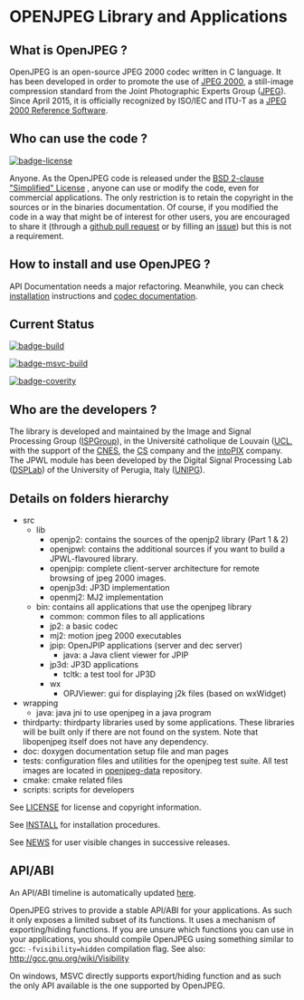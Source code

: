 # OPENJPEG Library and Applications

## What is OpenJPEG ?

OpenJPEG is an open-source JPEG 2000 codec written in C language. It has been developed in order to
promote the use of [JPEG 2000](http://www.jpeg.org/jpeg2000), a still-image compression standard
from the Joint Photographic Experts Group ([JPEG](http://www.jpeg.org)). Since April 2015, it is
officially recognized by ISO/IEC and ITU-T as
a [JPEG 2000 Reference Software](http://www.itu.int/rec/T-REC-T.804-201504-I!Amd2).

## Who can use the code ?

[![badge-license]][link-license]

Anyone. As the OpenJPEG code is released under the [BSD 2-clause "Simplified" License][link-license]
, anyone can use or modify the code, even for commercial applications. The only restriction is to
retain the copyright in the sources or in the binaries documentation. Of course, if you modified the
code in a way that might be of interest for other users, you are encouraged to share it (through
a [github pull request](https://github.com/uclouvain/openjpeg/pulls) or by filling
an [issue](https://github.com/uclouvain/openjpeg/issues)) but this is not a requirement.

## How to install and use OpenJPEG ?

API Documentation needs a major refactoring. Meanwhile, you can
check [installation](https://github.com/uclouvain/openjpeg/wiki/Installation) instructions
and [codec documentation](https://github.com/uclouvain/openjpeg/wiki/DocJ2KCodec).

## Current Status

[![badge-build]][link-build]

[![badge-msvc-build]][link-msvc-build]

[![badge-coverity]][link-coverity]

## Who are the developers ?

The library is developed and maintained by the Image and Signal Processing
Group ([ISPGroup](http://sites.uclouvain.be/ispgroup/)), in the Université catholique de
Louvain ([UCL](http://www.uclouvain.be/en-index.html), with the support of
the [CNES](https://cnes.fr/), the [CS](http://www.c-s.fr/) company and
the [intoPIX](http://www.intopix.com) company. The JPWL module has been developed by the Digital
Signal Processing Lab ([DSPLab](http://dsplab.diei.unipg.it/)) of the University of Perugia,
Italy ([UNIPG](http://www.unipg.it/)).

## Details on folders hierarchy

* src
    * lib
        * openjp2: contains the sources of the openjp2 library (Part 1 & 2)
        * openjpwl: contains the additional sources if you want to build a JPWL-flavoured library.
        * openjpip: complete client-server architecture for remote browsing of jpeg 2000 images.
        * openjp3d: JP3D implementation
        * openmj2: MJ2 implementation
    * bin: contains all applications that use the openjpeg library
        * common: common files to all applications
        * jp2: a basic codec
        * mj2: motion jpeg 2000 executables
        * jpip: OpenJPIP applications (server and dec server)
            * java: a Java client viewer for JPIP
        * jp3d: JP3D applications
            * tcltk: a test tool for JP3D
        * wx
            * OPJViewer: gui for displaying j2k files (based on wxWidget)
* wrapping
    * java: java jni to use openjpeg in a java program
* thirdparty: thirdparty libraries used by some applications. These libraries will be built only if
  there are not found on the system. Note that libopenjpeg itself does not have any dependency.
* doc: doxygen documentation setup file and man pages
* tests: configuration files and utilities for the openjpeg test suite. All test images are located
  in [openjpeg-data](https://github.com/uclouvain/openjpeg-data) repository.
* cmake: cmake related files
* scripts: scripts for developers

See [LICENSE][link-license] for license and copyright information.

See [INSTALL](https://github.com/uclouvain/openjpeg/blob/master/INSTALL.md) for installation
procedures.

See [NEWS](https://github.com/uclouvain/openjpeg/blob/master/NEWS.md) for user visible changes in
successive releases.

## API/ABI

An API/ABI timeline is automatically updated [here][link-api-timeline].

OpenJPEG strives to provide a stable API/ABI for your applications. As such it only exposes a
limited subset of its functions. It uses a mechanism of exporting/hiding functions. If you are
unsure which functions you can use in your applications, you should compile OpenJPEG using something
similar to gcc:
`-fvisibility=hidden` compilation flag. See also: http://gcc.gnu.org/wiki/Visibility

On windows, MSVC directly supports export/hiding function and as such the only API available is the
one supported by OpenJPEG.

[comment-license]: https://img.shields.io/github/license/uclouvain/openjpeg.svg "https://img.shields.io/badge/license-BSD--2--Clause-blue.svg"

[badge-license]: https://img.shields.io/badge/license-BSD--2--Clause-blue.svg "BSD 2-clause \"Simplified\" License"

[link-license]: https://github.com/uclouvain/openjpeg/blob/master/LICENSE "BSD 2-clause \"Simplified\" License"

[badge-build]: https://travis-ci.org/uclouvain/openjpeg.svg?branch=master "Build Status"

[link-build]: https://travis-ci.org/uclouvain/openjpeg "Build Status"

[badge-msvc-build]: https://ci.appveyor.com/api/projects/status/github/uclouvain/openjpeg?branch=master&svg=true "Windows Build Status"

[link-msvc-build]: https://ci.appveyor.com/project/detonin/openjpeg/branch/master "Windows Build Status"

[badge-coverity]: https://scan.coverity.com/projects/6383/badge.svg "Coverity Scan Build Status"

[link-coverity]: https://scan.coverity.com/projects/uclouvain-openjpeg "Coverity Scan Build Status"

[link-api-timeline]: http://www.openjpeg.org/abi-check/timeline/openjpeg "OpenJPEG API/ABI timeline"
